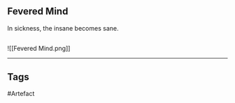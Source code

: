 ## Fevered Mind
In sickness, the insane becomes sane.
## 
![[Fevered Mind.png]]

---
## Tags
#Artefact